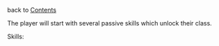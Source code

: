 back to [Contents](Contents.md)

The player will start with several passive skills which unlock their class.

Skills:
